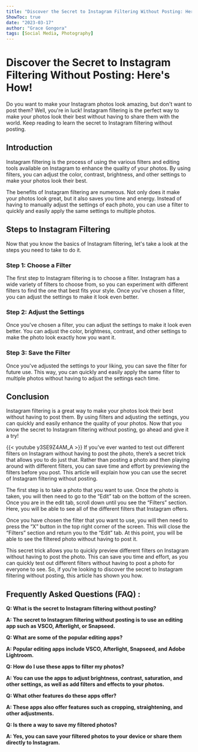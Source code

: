 ```yaml
---
title: "Discover the Secret to Instagram Filtering Without Posting: Here's How!"
ShowToc: true 
date: "2023-03-17"
author: "Grace Gongora" 
tags: [Social Media, Photography]
---
```

# Discover the Secret to Instagram Filtering Without Posting: Here's How!

Do you want to make your Instagram photos look amazing, but don't want to post them? Well, you're in luck! Instagram filtering is the perfect way to make your photos look their best without having to share them with the world. Keep reading to learn the secret to Instagram filtering without posting. 

## Introduction 

Instagram filtering is the process of using the various filters and editing tools available on Instagram to enhance the quality of your photos. By using filters, you can adjust the color, contrast, brightness, and other settings to make your photos look their best. 

The benefits of Instagram filtering are numerous. Not only does it make your photos look great, but it also saves you time and energy. Instead of having to manually adjust the settings of each photo, you can use a filter to quickly and easily apply the same settings to multiple photos. 

## Steps to Instagram Filtering

Now that you know the basics of Instagram filtering, let's take a look at the steps you need to take to do it. 

### Step 1: Choose a Filter

The first step to Instagram filtering is to choose a filter. Instagram has a wide variety of filters to choose from, so you can experiment with different filters to find the one that best fits your style. Once you've chosen a filter, you can adjust the settings to make it look even better. 

### Step 2: Adjust the Settings

Once you've chosen a filter, you can adjust the settings to make it look even better. You can adjust the color, brightness, contrast, and other settings to make the photo look exactly how you want it. 

### Step 3: Save the Filter

Once you've adjusted the settings to your liking, you can save the filter for future use. This way, you can quickly and easily apply the same filter to multiple photos without having to adjust the settings each time. 

## Conclusion

Instagram filtering is a great way to make your photos look their best without having to post them. By using filters and adjusting the settings, you can quickly and easily enhance the quality of your photos. Now that you know the secret to Instagram filtering without posting, go ahead and give it a try!

{{< youtube y3SE9Z4AM_A >}} 
If you’ve ever wanted to test out different filters on Instagram without having to post the photo, there’s a secret trick that allows you to do just that. Rather than posting a photo and then playing around with different filters, you can save time and effort by previewing the filters before you post. This article will explain how you can use the secret of Instagram filtering without posting. 

The first step is to take a photo that you want to use. Once the photo is taken, you will then need to go to the “Edit” tab on the bottom of the screen. Once you are in the edit tab, scroll down until you see the “Filters” section. Here, you will be able to see all of the different filters that Instagram offers. 

Once you have chosen the filter that you want to use, you will then need to press the “X” button in the top right corner of the screen. This will close the “Filters” section and return you to the “Edit” tab. At this point, you will be able to see the filtered photo without having to post it. 

This secret trick allows you to quickly preview different filters on Instagram without having to post the photo. This can save you time and effort, as you can quickly test out different filters without having to post a photo for everyone to see. So, if you’re looking to discover the secret to Instagram filtering without posting, this article has shown you how.

## Frequently Asked Questions (FAQ) :
**Q: What is the secret to Instagram filtering without posting?**

**A: The secret to Instagram filtering without posting is to use an editing app such as VSCO, Afterlight, or Snapseed.**

**Q: What are some of the popular editing apps?**

**A: Popular editing apps include VSCO, Afterlight, Snapseed, and Adobe Lightroom.**

**Q: How do I use these apps to filter my photos?**

**A: You can use the apps to adjust brightness, contrast, saturation, and other settings, as well as add filters and effects to your photos.**

**Q: What other features do these apps offer?**

**A: These apps also offer features such as cropping, straightening, and other adjustments.**

**Q: Is there a way to save my filtered photos?**

**A: Yes, you can save your filtered photos to your device or share them directly to Instagram.**


